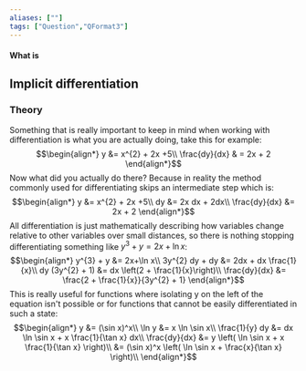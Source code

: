 ```yaml
---
aliases: [""]
tags: ["Question","QFormat3"]
---
```


#### What is
## Implicit differentiation
### Theory
Something that is really important to keep in mind when working with differentiation is what you are actually doing, take this for example:
$$\begin{align*}
y &= x^{2} + 2x +5\\
\frac{dy}{dx} & = 2x + 2 
\end{align*}$$
Now what did you actually do there? Because in reality the method commonly used for differentiating skips an intermediate step which is:
$$\begin{align*}
y &= x^{2} + 2x +5\\
dy &= 2x dx + 2dx\\
\frac{dy}{dx} &= 2x + 2
\end{align*}$$
All differentiation is just mathematically describing how variables change relative to other variables over small distances, so there is nothing stopping differentiating something like $y^{3} + y = 2x+\ln x$:
$$\begin{align*}
y^{3} + y &= 2x+\ln x\\
3y^{2} dy + dy &= 2dx + dx \frac{1}{x}\\
dy (3y^{2} + 1) &= dx \left(2 + \frac{1}{x}\right)\\
\frac{dy}{dx} &= \frac{2 + \frac{1}{x}}{3y^{2} + 1}
\end{align*}$$
This is really useful for functions where isolating y on the left of the equation isn't possible or for functions that cannot be easily differentiated in such a state:
$$\begin{align*}
y &= (\sin x)^x\\
\ln y &= x \ln \sin x\\
\frac{1}{y} dy &= dx \ln \sin x + x \frac{1}{\tan x} dx\\
\frac{dy}{dx} &= y \left( \ln \sin x + x \frac{1}{\tan x} \right)\\
&= (\sin x)^x \left( \ln \sin x + \frac{x}{\tan x} \right)\\
\end{align*}$$